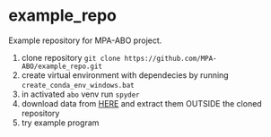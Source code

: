 # example_repo
Example repository for MPA-ABO project.

1. clone repository `git clone https://github.com/MPA-ABO/example_repo.git`
2. create virtual environment with dependecies by running `create_conda_env_windows.bat`
3. in activated `abo` venv run `spyder`
4. download data from [HERE](https://drive.google.com/file/d/17kvqHK8RpAck17_VNM7MVZnCQn21ZRk9/view?usp=share_link) and extract them OUTSIDE the cloned repository
5. try example program
